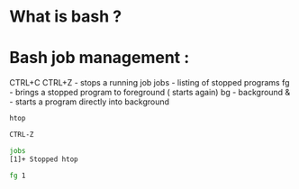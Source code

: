 # What is bash ? 

# Bash job management : 
CTRL+C
CTRL+Z - stops a running job 
jobs - listing of stopped programs 
fg - brings a stopped program to foreground ( starts again)
bg - background 
& - starts a program directly into background
```bash
htop

CTRL-Z

jobs
[1]+ Stopped htop

fg 1
```
